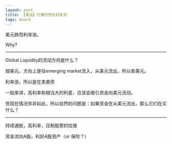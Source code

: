 ```yaml
---
layout: post
title: 【漫谈】行情仍然比较复杂
tags: board
---
```



美元跌而利率涨。

Why?

---

Global Liquidity的流动方向是什么？

弱美元，方向上是往emerging market流入，从美元流出，所以卖美元。

利率涨，所以是在卖美债

一般来讲，高利率和相当大的利差，应该会吸引资金向美元流动。

但现在情况并非如此，所以自然的问题是：如果资金在从美元流出，那么它们在买什么？

---


持续通胀，高利率，压制股票的估值

资金流向A股，利好A股资产（or 保险？）


